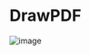 # DrawPDF

![image](https://github.com/kenjinote/DrawPDF/assets/2605401/2c5669f6-5b94-4e77-8e18-13b4183fd5be)
